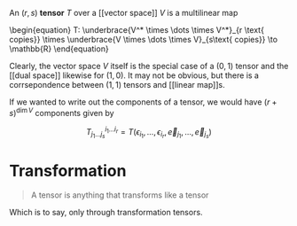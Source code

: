 An $(r, s)$ **tensor** $T$ over a [[vector space]] $V$ is a multilinear map

\begin{equation}
T: \underbrace{V^\* \times \dots \times V^\*}\_{r \text{ copies}} \times \underbrace{V \times \dots \times V}_{s\text{ copies}} \to \mathbb{R}
\end{equation}

Clearly, the vector space $V$ itself is the special case of a $(0, 1)$ tensor and the [[dual space]] likewise for $(1,0)$. It  may not be obvious, but there is a corrsepondence between $(1,1)$ tensors and [[linear map]]s.

If we wanted to write out the components of a tensor, we would have $(r+s)^{\dim V}$ components given by

$$
T^{i_1\dots i_r}_{j_1 \dots j_s} = T(\epsilon_{i_1}, \dots, \epsilon_{i_r}, \vec{e}_{j_1}, \dots, \vec{e}_{j_s})
$$

# Transformation

> A tensor is anything that transforms like a tensor

Which is to say, only through transformation tensors.